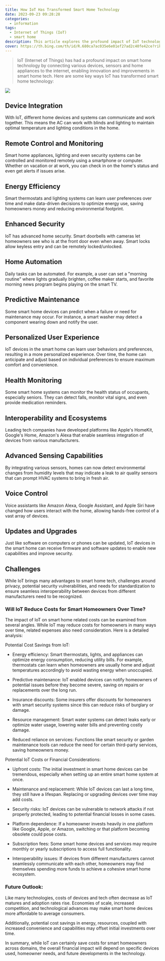 ```yaml
---
title: How IoT Has Transformed Smart Home Technology
date: 2023-09-23 09:28:28
categories:
  - information
tags:
  - Internet of Things (IoT)
  - smart home
description: This article explores the profound impact of IoT technology on smart homes. It first introduces the many advantages IoT brings, such as enabling device connectivity and remote control. It also analyzes the challenges IoT faces in terms of security and privacy. The core of the article is an in-depth analysis of the complex question of whether IoT technology can reduce the long-term operating costs of smart homes. The article mentions factors that support cost reduction as well as factors that may increase costs, and concludes that the ultimate impact depends on technological developments. Overall, it comprehensively analyzes the revolutionary impact of IoT technology on smart homes.
cover: https://th.bing.com/th/id/R.680ca7ac035e6e01ef27ad2c40fe42ce?rik=o4uj%2f8%2fsN8yhiA&riu=http%3a%2f%2fseopic.699pic.com%2fphoto%2f50052%2f5743.jpg_wh1200.jpg&ehk=NL9nkMeJjtMsTq8Yyn5sTvLipmwGluO2RFdSMsHUF3Q%3d&risl=&pid=ImgRaw&r=0
---
```


> IoT (Internet of Things) has had a profound impact on smart home technology by connecting various devices, sensors and home appliances to the internet, enabling innovation and improvements in smart home tech. Here are some key ways IoT has transformed smart home technology:

![](https://cdn.jsdelivr.net/gh/PirlosM/image@main/20230923152114.png)

## Device Integration

With IoT, different home devices and systems can communicate and work together. This means the AC can work with blinds and lighting to maintain optimal temperature and lighting conditions in the home.

## Remote Control and Monitoring 

Smart home appliances, lighting and even security systems can be controlled and monitored remotely using a smartphone or computer. Whether on vacation or at work, you can check in on the home's status and even get alerts if issues arise.

## Energy Efficiency

Smart thermostats and lighting systems can learn user preferences over time and make data-driven decisions to optimize energy use, saving homeowners money and reducing environmental footprint.

## Enhanced Security

IoT has advanced home security. Smart doorbells with cameras let homeowners see who is at the front door even when away. Smart locks allow keyless entry and can be remotely locked/unlocked.

## Home Automation

Daily tasks can be automated. For example, a user can set a "morning routine" where lights gradually brighten, coffee maker starts, and favorite morning news program begins playing on the smart TV.

## Predictive Maintenance

Some smart home devices can predict when a failure or need for maintenance may occur. For instance, a smart washer may detect a component wearing down and notify the user.

## Personalized User Experience 

IoT devices in the smart home can learn user behaviors and preferences, resulting in a more personalized experience. Over time, the home can anticipate and adjust based on individual preferences to ensure maximum comfort and convenience.

## Health Monitoring

Some smart home systems can monitor the health status of occupants, especially seniors. They can detect falls, monitor vital signs, and even provide medication reminders.

## Interoperability and Ecosystems

Leading tech companies have developed platforms like Apple's HomeKit, Google's Home, Amazon's Alexa that enable seamless integration of devices from various manufacturers. 

## Advanced Sensing Capabilities

By integrating various sensors, homes can now detect environmental changes from humidity levels that may indicate a leak to air quality sensors that can prompt HVAC systems to bring in fresh air.

## Voice Control 

Voice assistants like Amazon Alexa, Google Assistant, and Apple Siri have changed how users interact with the home, allowing hands-free control of a vast array of devices.

## Updates and Upgrades

Just like software on computers or phones can be updated, IoT devices in the smart home can receive firmware and software updates to enable new capabilities and improve security.

## Challenges

While IoT brings many advantages to smart home tech, challenges around privacy, potential security vulnerabilities, and needs for standardization to ensure seamless interoperability between devices from different manufacturers need to be recognized.

### Will IoT Reduce Costs for Smart Homeowners Over Time?

The impact of IoT on smart home related costs can be examined from several angles. While IoT may reduce costs for homeowners in many ways over time, related expenses also need consideration. Here is a detailed analysis:

Potential Cost Savings from IoT:

- Energy efficiency: Smart thermostats, lights, and appliances can optimize energy consumption, reducing utility bills. For example, thermostats can learn when homeowners are usually home and adjust temperatures accordingly to avoid wasting energy when unoccupied.

- Predictive maintenance: IoT enabled devices can notify homeowners of potential issues before they become severe, saving on repairs or replacements over the long run.

- Insurance discounts: Some insurers offer discounts for homeowners with smart security systems since this can reduce risks of burglary or damage.

- Resource management: Smart water systems can detect leaks early or optimize water usage, lowering water bills and preventing costly damage. 

- Reduced reliance on services: Functions like smart security or garden maintenance tools can reduce the need for certain third-party services, saving homeowners money.

Potential IoT Costs or Financial Considerations:

- Upfront costs: The initial investment in smart home devices can be tremendous, especially when setting up an entire smart home system at once.

- Maintenance and replacement: While IoT devices can last a long time, they still have a lifespan. Replacing or upgrading devices over time may add costs.

- Security risks: IoT devices can be vulnerable to network attacks if not properly protected, leading to potential financial losses in some cases.

- Platform dependence: If a homeowner invests heavily in one platform like Google, Apple, or Amazon, switching or that platform becoming obsolete could pose costs.  

- Subscription fees: Some smart home devices and services may require monthly or yearly subscriptions to access full functionality.

- Interoperability issues: If devices from different manufacturers cannot seamlessly communicate with each other, homeowners may find themselves spending more funds to achieve a cohesive smart home ecosystem.

### Future Outlook:

Like many technologies, costs of devices and tech often decrease as IoT matures and adoption rates rise. Economies of scale, increased competition, and technological advances may make smart home devices more affordable to average consumers. 

Additionally, potential cost savings in energy, resources, coupled with increased convenience and capabilities may offset initial investments over time.

In summary, while IoT can certainly save costs for smart homeowners across domains, the overall financial impact will depend on specific devices used, homeowner needs, and future developments in the technology.